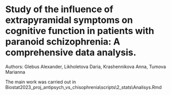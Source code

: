 # Study of the influence of extrapyramidal symptoms on cognitive function in patients with paranoid schizophrenia: A comprehensive data analysis.
Authors: Glebus Alexander, Likholetova Daria, Krashennikova Anna, Tumova Marianna

The main work was carried out in Biostat2023_proj_antipsych_vs_chisophrenia\scripts\2_stats\Analisys.Rmd
